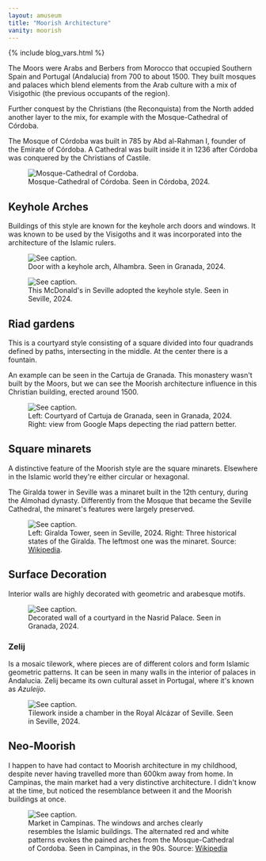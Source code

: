 ```yaml
---
layout: amuseum
title: "Moorish Architecture"
vanity: moorish
---
```


{% include blog_vars.html %}

The Moors were Arabs and Berbers from Morocco that occupied Southern Spain and Portugal (Andalucia) from 700 to about 1500. They built mosques and palaces which blend elements from the Arab culture with a mix of Visigothic (the previous occupants of the region).

Further conquest by the Christians (the Reconquista) from the North added another layer to the mix, for example with the Mosque-Cathedral of Córdoba.

The Mosque of Córdoba was built in 785 by Abd al-Rahman I, founder of the Emirate of Córdoba. A Cathedral was built inside it in 1236 after Córdoba was conquered by the Christians of Castile.

<figure class="center_children">
  <img src="{{resources_path_amuseum}}/mosque-cathedral.jpg" alt="Mosque-Cathedral of Cordoba." />
  <figcaption>Mosque-Cathedral of Córdoba. Seen in Córdoba, 2024.</figcaption>
</figure>

## Keyhole Arches

Buildings of this style are known for the keyhole arch doors and windows. It was known to be used by the Visigoths and it was incorporated into the architecture of the Islamic rulers.

<figure class="center_children">
  <img src="{{resources_path_amuseum}}/alhambra-door.jpg" alt="See caption." />
  <figcaption>Door with a keyhole arch, Alhambra. Seen in Granada, 2024.</figcaption>
</figure>

<figure class="center_children">
  <img src="{{resources_path_amuseum}}/mcdonalds.jpg" alt="See caption." />
  <figcaption>This McDonald's in Seville adopted the keyhole style. Seen in Seville, 2024.</figcaption>
</figure>


## Riad gardens

This is a courtyard style consisting of a square divided into four quadrands defined by paths, intersecting in the middle. At the center there is a fountain.

An example can be seen in the Cartuja de Granada. This monastery wasn't built by the Moors, but we can see the Moorish architecture influence in this Christian building, erected around 1500.

<figure class="center_children">
  <img src="{{resources_path_amuseum}}/cartuja.png" alt="See caption." />
  <figcaption>Left: Courtyard of Cartuja de Granada, seen in Granada, 2024. Right: view from Google Maps depecting the riad pattern better.</figcaption>
</figure>

## Square minarets

A distinctive feature of the Moorish style are the square minarets. Elsewhere in the Islamic world they're either circular or hexagonal.

The Giralda tower in Seville was a minaret built in the 12th century, during the Almohad dynasty. Differently from the Mosque that became the Seville Cathedral, the minaret's features were largely preserved.

<figure class="center_children">
  <img src="{{resources_path_amuseum}}/giralda.png" alt="See caption." />
  <figcaption>Left: Giralda Tower, seen in Seville, 2024. Right: Three historical states of the Giralda. The leftmost one was the minaret. Source: <a href="https://en.wikipedia.org/wiki/File:Variaciones_giralda.jpg">Wikipedia</a>.</figcaption>
</figure>

## Surface Decoration

Interior walls are highly decorated with geometric and arabesque motifs.

<figure class="center_children">
  <img src="{{resources_path_amuseum}}/nasrid.png" alt="See caption." />
  <figcaption>Decorated wall of a courtyard in the Nasrid Palace. Seen in Granada, 2024.</figcaption>
</figure>


### Zelij

Is a mosaic tilework, where pieces are of different colors and form Islamic geometric patterns. It can be seen in many walls in the interior of palaces in Andalucia. Zelij became its own cultural asset in Portugal, where it's known as *Azuleijo*.

<figure class="center_children">
  <img src="{{resources_path_amuseum}}/zelij.jpg" alt="See caption." />
  <figcaption>Tilework inside a chamber in the Royal Alcázar of Seville. Seen in Seville, 2024.</figcaption>
</figure>


## Neo-Moorish

I happen to have had contact to Moorish architecture in my childhood, despite never having travelled more than 600km away from home. In Campinas, the main market had a very distinctive architecture. I didn't know at the time, but noticed the resemblance between it and the Moorish buildings at once.

<figure class="center_children">
  <img src="{{resources_path_amuseum}}/mercadao-campinas.jpg" alt="See caption." />
  <figcaption>Market in Campinas. The windows and arches clearly resembles the Islamic buildings. The alternated red and white patterns evokes the pained arches from the Mosque-Cathedral of Cordoba. Seen in Campinas, in the 90s. Source: <a href="https://pt.wikipedia.org/wiki/Mercado_Municipal_de_Campinas">Wikipedia</a></figcaption>
</figure>
